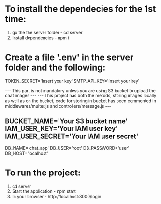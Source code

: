 # To install the dependecies for the 1st time:
1. go the the server folder - cd server
2. Install dependencies - npm i

# Create a file '.env' in the server folder and the following:
TOKEN_SECRET='Insert your key'
SMTP_API_KEY='Insert your key'

--- This part is not mandatory unless you are using S3 bucket to upload the chat images ---
--- This project has both the metods, storing images locally as well as on the bucket, code for storing in bucket has been commented in middlewares/multer.js and controllers/message.js ---

BUCKET_NAME='Your S3 bucket name' 
IAM_USER_KEY='Your IAM user key'
IAM_USER_SECRET='Your IAM user secret'
----------------------------------------------------------------------------------------------------------------------------------------
DB_NAME='chat_app'
DB_USER='root'
DB_PASSWORD='user'
DB_HOST='localhost'

# To run the project:
1. cd server
2. Start the application - npm start
3. In your browser - http://localhost:3000/login